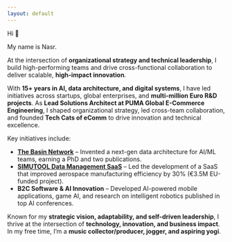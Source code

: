 ```yaml
---
layout: default
---
```


Hi 👋

My name is Nasr.

At the intersection of **organizational strategy and technical leadership**, I build high-performing teams and drive cross-functional collaboration to deliver scalable, **high-impact innovation**.  

With **15+ years in AI, data architecture, and digital systems**, I have led initiatives across startups, global enterprises, and **multi-million Euro R&D projects**. As **Lead Solutions Architect at PUMA Global E-Commerce Engineering**, I shaped organizational strategy, led cross-team collaboration, and founded **Tech Cats of eComm** to drive innovation and technical excellence.  

Key initiatives include:  
- **[The Basin Network](phd)** – Invented a next-gen data architecture for AI/ML teams, earning a PhD and two publications.  
- **[SIMUTOOL Data Management SaaS](https://github.com/simutool)** – Led the development of a SaaS that improved aerospace manufacturing efficiency by 30% (€3.5M EU-funded project).  
- **B2C Software & AI Innovation** – Developed AI-powered mobile applications, game AI, and research on intelligent robotics published in top AI conferences.  

Known for my **strategic vision, adaptability, and self-driven leadership**, I thrive at the intersection of **technology, innovation, and business impact**. In my free time, I’m a **music collector/producer, jogger, and aspiring yogi**.  

